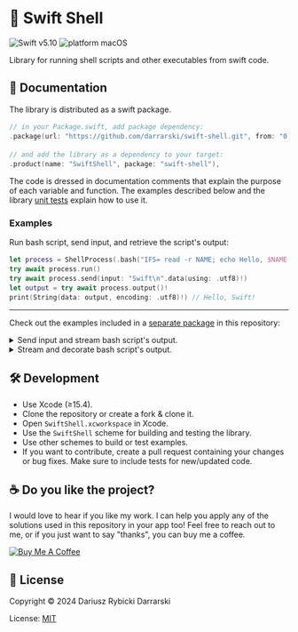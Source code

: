 # 🐚 Swift Shell

![Swift v5.10](https://img.shields.io/badge/swift-v5.10-orange.svg)
![platform macOS](https://img.shields.io/badge/platform-macOS-blue.svg)

Library for running shell scripts and other executables from swift code.

## 📖 Documentation

The library is distributed as a swift package.

```swift
// in your Package.swift, add package dependency:
.package(url: "https://github.com/darrarski/swift-shell.git", from: "0.1.0"),

// and add the library as a dependency to your target:
.product(name: "SwiftShell", package: "swift-shell"),
```

The code is dressed in documentation comments that explain the purpose of each variable and function. The examples described below and the library [unit tests](Tests/SwiftShellTests) explain how to use it.

### Examples

Run bash script, send input, and retrieve the script's output:

```swift
let process = ShellProcess(.bash("IFS= read -r NAME; echo Hello, $NAME!"))
try await process.run()
try await process.send(input: "Swift\n".data(using: .utf8)!)
let output = try await process.output()!
print(String(data: output, encoding: .utf8)!) // Hello, Swift!
```

---

Check out the examples included in a [separate package](Examples/) in this repository:

<details>
<summary>Send input and stream bash script's output.</summary>

#### InputOutputExample

![SwiftShell InputOutputExample](Examples/SwiftShell_InputOutputExample.gif)

[Source code](Examples/Sources/InputOutputExample/InputOutputExample.swift)

Run example:

```sh
$ Examples/run.sh -- InputOutputExample
```

</details>

<details>
<summary>Stream and decorate bash script's output.</summary>

#### DecorateOutputExample

![SwiftShell DecorateOutputExample](Examples/SwiftShell_DecorateOutputExample.gif)

[Source code](Examples/Sources/DecorateOutputExample/DecorateOutputExample.swift)

Run example:

```sh
$ Examples/run.sh -- DecorateOutputExample
```

</details>

</details>

## 🛠 Development

- Use Xcode (≥15.4).
- Clone the repository or create a fork & clone it.
- Open `SwiftShell.xcworkspace` in Xcode.
- Use the `SwiftShell` scheme for building and testing the library.
- Use other schemes to build or test examples.
- If you want to contribute, create a pull request containing your changes or bug fixes. Make sure to include tests for new/updated code.

## ☕️ Do you like the project?

I would love to hear if you like my work. I can help you apply any of the solutions used in this repository in your app too! Feel free to reach out to me, or if you just want to say "thanks", you can buy me a coffee.

<a href="https://www.buymeacoffee.com/darrarski" target="_blank"><img src="https://cdn.buymeacoffee.com/buttons/v2/default-yellow.png" alt="Buy Me A Coffee" height="60" width="217" style="height: 60px !important;width: 217px !important;" ></a>

## 📄 License

Copyright © 2024 Dariusz Rybicki Darrarski

License: [MIT](LICENSE)
